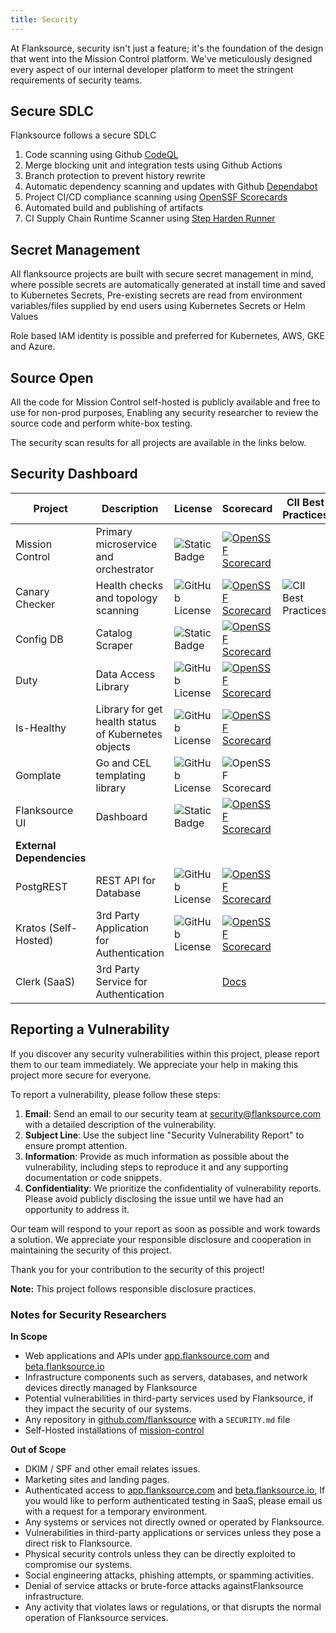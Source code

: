 ```yaml
---
title: Security
---
```


At Flanksource, security isn't just a feature; it's the foundation of the design that went into the Mission Control platform. We've meticulously designed every aspect of our internal developer platform to meet the stringent requirements of security teams.

## Secure SDLC

Flanksource follows a secure SDLC

1. Code scanning using Github [CodeQL](https://codeql.github.com/)
2. Merge blocking unit and integration tests using Github Actions
3. Branch protection to prevent history rewrite
4. Automatic dependency scanning and updates with Github [Dependabot](https://github.com/features/security/software-supply-chain)
5. Project CI/CD compliance scanning using [OpenSSF Scorecards](https://securityscorecards.dev/)
6. Automated build and publishing of artifacts
7. CI Supply Chain Runtime Scanner using  [Step Harden Runner](https://github.com/step-security/harden-runner)

## Secret Management

All flanksource projects are built with secure secret management in mind, where possible secrets are automatically generated at install time and saved to Kubernetes Secrets, Pre-existing secrets are read from environment variables/files supplied by end users using Kubernetes Secrets or Helm Values

Role based IAM identity is possible and preferred for Kubernetes, AWS, GKE and Azure.

## Source Open

All the code for Mission Control self-hosted is publicly available and free to use for non-prod purposes, Enabling any security researcher to review the source code and perform white-box testing.

 The security scan results for all projects are available in the links below.

## Security Dashboard

| Project              | Description                                      | License                                             | Scorecard                                                    | CII Best Practices                                  |
| -------------------- | ------------------------------------------------ | ------------------------------------------------------------ | ------------------------------------------------------------ | ------------------------------------------------------------ |
| Mission Control      | Primary microservice and orchestrator | <img alt="Static Badge" src="https://img.shields.io/badge/Free%20for%20Non%20Prod-8A2BE2?link=https%3A%2F%2Fraw.githubusercontent.com%2Fflanksource%2Fmission-control%2Fmain%2FLICENSE"/> | [![OpenSSF Scorecard](https://api.securityscorecards.dev/projects/github.com/flanksource/mission-control/badge)](https://securityscorecards.dev/viewer/?uri=github.com/flanksource/mission-control) |  |
| Canary Checker       | Health checks and topology scanning | <img alt="GitHub License" src="https://img.shields.io/github/license/flanksource/canary-checker?label=%22%22"/> | [![OpenSSF Scorecard](https://api.securityscorecards.dev/projects/github.com/flanksource/canary-checker/badge)](https://securityscorecards.dev/viewer/?uri=github.com/flanksource/canary-checker) | <img alt="CII Best Practices" src="https://img.shields.io/cii/level/8335?label=%22%22"/> |
| Config DB            | Catalog Scraper | <img alt="Static Badge" src="https://img.shields.io/badge/Free%20for%20Non%20Prod-8A2BE2?link=https%3A%2F%2Fraw.githubusercontent.com%2Fflanksource%2Fmission-control%2Fmain%2FLICENSE"/> | [![OpenSSF Scorecard](https://api.securityscorecards.dev/projects/github.com/flanksource/config-db/badge)](https://securityscorecards.dev/viewer/?uri=github.com/flanksource/config-db) |  |
| Duty                 | Data Access Library | <img alt="GitHub License" src="https://img.shields.io/github/license/flanksource/duty?label=%22%22"/> | [![OpenSSF Scorecard](https://api.securityscorecards.dev/projects/github.com/flanksource/duty/badge)](https://securityscorecards.dev/viewer/?uri=github.com/flanksource/duty) |  |
| Is-Healthy           | Library for get health status of Kubernetes objects | <img alt="GitHub License" src="https://img.shields.io/github/license/flanksource/is-healthy?label=%22%22"/> | [![OpenSSF Scorecard](https://api.securityscorecards.dev/projects/github.com/flanksource/is-healthy/badge)](https://securityscorecards.dev/viewer/?uri=github.com/flanksource/is-healthy) |  |
| Gomplate | Go and CEL templating library | <img alt="GitHub License" src="https://img.shields.io/github/license/flanksource/gomplate?label=%22%22"/> | ![OpenSSF Scorecard](https://api.securityscorecards.dev/projects/github.com/flanksource/gomplate/badge) |  |
| Flanksource UI       | Dashboard | <img alt="Static Badge" src="https://img.shields.io/badge/Free%20for%20Non%20Prod-8A2BE2?link=https%3A%2F%2Fraw.githubusercontent.com%2Fflanksource%2Fmission-control%2Fmain%2FLICENSE"/> | [![OpenSSF Scorecard](https://api.securityscorecards.dev/projects/github.com/flanksource/flanksource-ui/badge)](https://securityscorecards.dev/viewer/?uri=github.com/flanksource/flanksource-ui) |  |
| **External Dependencies** |  |  |  |  |
| PostgREST | REST API for Database | <img alt="GitHub License" src="https://img.shields.io/github/license/postgrest/postgrest?label=%22%22"/> | [![OpenSSF Scorecard](https://api.securityscorecards.dev/projects/github.com/PostgREST/postgrest/badge)](https://securityscorecards.dev/viewer/?uri=github.com/PostgREST/postgrest) |  |
| Kratos (Self-Hosted) | 3rd Party Application for Authentication | <img alt="GitHub License" src="https://img.shields.io/github/license/ory/kratos?label=%22%22"/> | [![OpenSSF Scorecard](https://api.securityscorecards.dev/projects/github.com/ory/kratos/badge)](https://securityscorecards.dev/viewer/?uri=github.com/ory/kratos) |  |
| Clerk (SaaS) | 3rd Party Service for Authentication |  | [Docs](https://clerk.com/docs/security/overview) |  |

## Reporting a Vulnerability

If you discover any security vulnerabilities within this project, please report them to our team immediately. We appreciate your help in making this project more secure for everyone.

To report a vulnerability, please follow these steps:

1. **Email**: Send an email to our security team at [security@flanksource.com](mailto:security@flanksource.com) with a detailed description of the vulnerability.
2. **Subject Line**: Use the subject line "Security Vulnerability Report" to ensure prompt attention.
3. **Information**: Provide as much information as possible about the vulnerability, including steps to reproduce it and any supporting documentation or code snippets.
4. **Confidentiality**: We prioritize the confidentiality of vulnerability reports. Please avoid publicly disclosing the issue until we have had an opportunity to address it.

Our team will respond to your report as soon as possible and work towards a solution. We appreciate your responsible disclosure and cooperation in maintaining the security of this project.

Thank you for your contribution to the security of this project!

**Note:** This project follows responsible disclosure practices.

### Notes for Security Researchers

**In Scope**

* Web applications and APIs under [app.flanksource.com](app.flanksource.com) and [beta.flanksource.io](beta.flanksource.com)
* Infrastructure components such as servers, databases, and network devices directly managed by Flanksource
* Potential vulnerabilities in third-party services used by Flanksource, if they impact the security of our systems.
* Any repository in [github.com/flanksource](github.com/flanksource) with a `SECURITY.md` file
* Self-Hosted installations of [mission-control](https://docs.flanksource.com/installation/self-hosted)

**Out of Scope**

* DKIM / SPF and other email relates issues.
* Marketing sites and landing pages.
* Authenticated access to [app.flanksource.com](app.flanksource.com) and [beta.flanksource.io](beta.flanksource.com), If you would like to perform authenticated testing in SaaS, please email us with a request for a temporary environment.
* Any systems or services not directly owned or operated by Flanksource.
* Vulnerabilities in third-party applications or services unless they pose a direct risk to Flanksource.
* Physical security controls unless they can be directly exploited to compromise our systems.
* Social engineering attacks, phishing attempts, or spamming activities.
* Denial of service attacks or brute-force attacks againstFlanksource infrastructure.
* Any activity that violates laws or regulations, or that disrupts the normal operation of Flanksource services.
